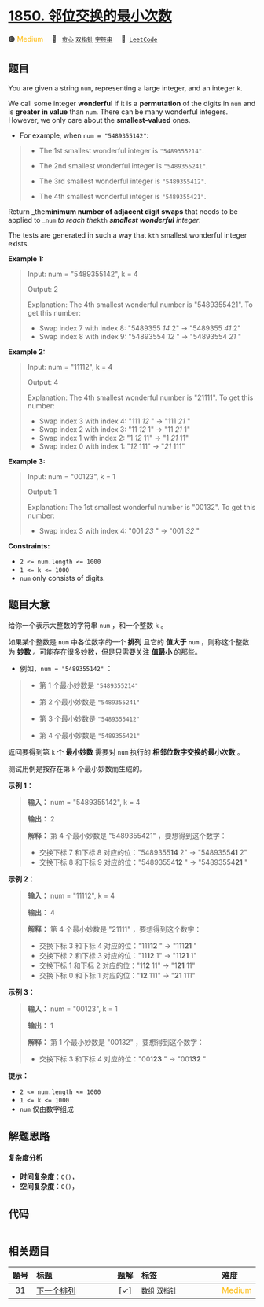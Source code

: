 # [1850. 邻位交换的最小次数](https://leetcode.com/problems/minimum-adjacent-swaps-to-reach-the-kth-smallest-number)

🟠 <font color=#ffb800>Medium</font>&emsp; 🔖&ensp; [`贪心`](/tag/greedy.md) [`双指针`](/tag/two-pointers.md) [`字符串`](/tag/string.md)&emsp; 🔗&ensp;[`LeetCode`](https://leetcode.com/problems/minimum-adjacent-swaps-to-reach-the-kth-smallest-number)

## 题目

You are given a string `num`, representing a large integer, and an integer
`k`.

We call some integer **wonderful** if it is a **permutation** of the digits in
`num` and is **greater in value** than `num`. There can be many wonderful
integers. However, we only care about the **smallest-valued** ones.

  * For example, when `num = "5489355142"`: 
> 
> * The 1st smallest wonderful integer is `"5489355214"`.
> 
> * The 2nd smallest wonderful integer is `"5489355241"`.
> 
> * The 3rd smallest wonderful integer is `"5489355412"`.
> 
> * The 4th smallest wonderful integer is `"5489355421"`.

Return _the**minimum number of adjacent digit swaps** that needs to be applied
to _`num` _to reach the_`kth` _**smallest wonderful** integer_.

The tests are generated in such a way that `kth` smallest wonderful integer
exists.



**Example 1:**

> Input: num = "5489355142", k = 4
> 
> Output: 2
> 
> Explanation: The 4th smallest wonderful number is "5489355421". To get this number:
> - Swap index 7 with index 8: "5489355 _14_ 2" -> "5489355 _41_ 2"
> - Swap index 8 with index 9: "54893554 _12_ " -> "54893554 _21_ "

**Example 2:**

> Input: num = "11112", k = 4
> 
> Output: 4
> 
> Explanation: The 4th smallest wonderful number is "21111". To get this number:
> - Swap index 3 with index 4: "111 _12_ " -> "111 _21_ "
> - Swap index 2 with index 3: "11 _12_ 1" -> "11 _21_ 1"
> - Swap index 1 with index 2: "1 _12_ 11" -> "1 _21_ 11"
> - Swap index 0 with index 1: "_12_ 111" -> "_21_ 111"

**Example 3:**

> Input: num = "00123", k = 1
> 
> Output: 1
> 
> Explanation: The 1st smallest wonderful number is "00132". To get this number:
> - Swap index 3 with index 4: "001 _23_ " -> "001 _32_ "

**Constraints:**

  * `2 <= num.length <= 1000`
  * `1 <= k <= 1000`
  * `num` only consists of digits.


## 题目大意

给你一个表示大整数的字符串 `num` ，和一个整数 `k` 。

如果某个整数是 `num` 中各位数字的一个 **排列** 且它的 **值大于** `num` ，则称这个整数为 **妙数**
。可能存在很多妙数，但是只需要关注 **值最小** 的那些。

  * 例如，`num = "5489355142"` ： 
> 
> * 第 1 个最小妙数是 `"5489355214"`
> 
> * 第 2 个最小妙数是 `"5489355241"`
> 
> * 第 3 个最小妙数是 `"5489355412"`
> 
> * 第 4 个最小妙数是 `"5489355421"`

返回要得到第 `k` 个 **最小妙数** 需要对 `num` 执行的 **相邻位数字交换的最小次数** 。

测试用例是按存在第 `k` 个最小妙数而生成的。

**示例 1：**

> 
> 
> 
> 
> 
> **输入：** num = "5489355142", k = 4
> 
> **输出：** 2
> 
> **解释：** 第 4 个最小妙数是 "5489355421" ，要想得到这个数字：
> - 交换下标 7 和下标 8 对应的位："5489355**14** 2" -> "5489355**41** 2"
> - 交换下标 8 和下标 9 对应的位："54893554**12** " -> "54893554**21** "
> 
> 

**示例 2：**

> 
> 
> 
> 
> 
> **输入：** num = "11112", k = 4
> 
> **输出：** 4
> 
> **解释：** 第 4 个最小妙数是 "21111" ，要想得到这个数字：
> - 交换下标 3 和下标 4 对应的位："111**12** " -> "111**21** "
> - 交换下标 2 和下标 3 对应的位："11**12** 1" -> "11**21** 1"
> - 交换下标 1 和下标 2 对应的位："1**12** 11" -> "1**21** 11"
> - 交换下标 0 和下标 1 对应的位："**12** 111" -> "**21** 111"
> 
> 

**示例 3：**

> 
> 
> 
> 
> 
> **输入：** num = "00123", k = 1
> 
> **输出：** 1
> 
> **解释：** 第 1 个最小妙数是 "00132" ，要想得到这个数字：
> - 交换下标 3 和下标 4 对应的位："001**23** " -> "001**32** "
> 
> 

**提示：**

  * `2 <= num.length <= 1000`
  * `1 <= k <= 1000`
  * `num` 仅由数字组成


## 解题思路

#### 复杂度分析

- **时间复杂度**：`O()`，
- **空间复杂度**：`O()`，

## 代码

```javascript

```

## 相关题目

<!-- prettier-ignore -->
| 题号 | 标题 | 题解 | 标签 | 难度 |
| :------: | :------ | :------: | :------ | :------ |
| 31 | [下一个排列](https://leetcode.com/problems/next-permutation) | [[✓]](/problem/0031.md) |  [`数组`](/tag/array.md) [`双指针`](/tag/two-pointers.md) | <font color=#ffb800>Medium</font> |

<style>
.blue {
    background-color: #096dd9;
    padding: 0.25rem 0.5rem;
    margin: 0;
    font-size: 0.85em;
    border-radius: 3px;
    color: white;
    font-weight: 500;
}
table th:first-of-type { width: 10%; }
table th:nth-of-type(2) { width: 35%; }
table th:nth-of-type(3) { width: 10%; }
table th:nth-of-type(4) { width: 35%; }
table th:nth-of-type(5) { width: 10%; }
</style>
